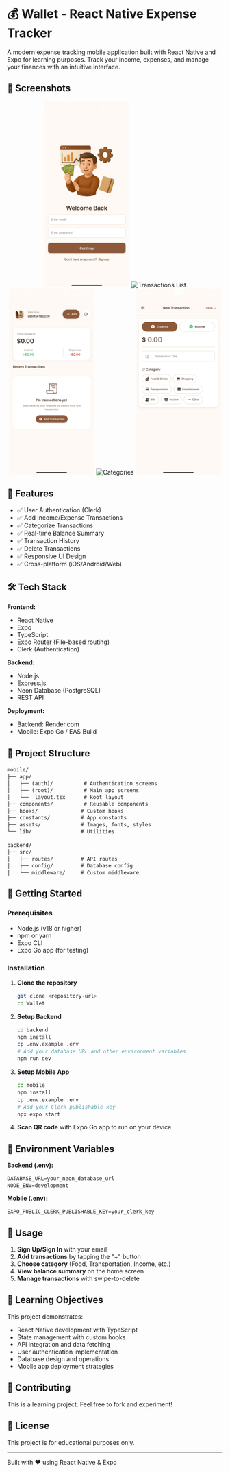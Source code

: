 # 💰 Wallet - React Native Expense Tracker

A modern expense tracking mobile application built with React Native and Expo for learning purposes. Track your income, expenses, and manage your finances with an intuitive interface.

## 📱 Screenshots

<div align="center">
  <img src="assets/screenshot/login.jpg" width="200" alt="Home Screen" />
  <img src="assets/screenshot/verify.jpg" width="200" alt="Transactions List" />
  <img src="assets/screenshot/home_no_transactions.jpg" width="200" alt="Add Transaction" />
  <img src="assets/screenshot/home_transactions.jpg" width="200" alt="Categories" />
  <img src="assets/screenshot/add_transactions.jpg" width="200" alt="Summary View" />
</div>

## 🚀 Features

- ✅ User Authentication (Clerk)
- ✅ Add Income/Expense Transactions
- ✅ Categorize Transactions
- ✅ Real-time Balance Summary
- ✅ Transaction History
- ✅ Delete Transactions
- ✅ Responsive UI Design
- ✅ Cross-platform (iOS/Android/Web)

## 🛠️ Tech Stack

**Frontend:**

- React Native
- Expo
- TypeScript
- Expo Router (File-based routing)
- Clerk (Authentication)

**Backend:**

- Node.js
- Express.js
- Neon Database (PostgreSQL)
- REST API

**Deployment:**

- Backend: Render.com
- Mobile: Expo Go / EAS Build

## 📂 Project Structure

```
mobile/
├── app/
│   ├── (auth)/          # Authentication screens
│   ├── (root)/          # Main app screens
│   └── _layout.tsx      # Root layout
├── components/          # Reusable components
├── hooks/              # Custom hooks
├── constants/          # App constants
├── assets/             # Images, fonts, styles
└── lib/                # Utilities

backend/
├── src/
│   ├── routes/         # API routes
│   ├── config/         # Database config
│   └── middleware/     # Custom middleware
```

## 🚀 Getting Started

### Prerequisites

- Node.js (v18 or higher)
- npm or yarn
- Expo CLI
- Expo Go app (for testing)

### Installation

1. **Clone the repository**

   ```bash
   git clone <repository-url>
   cd Wallet
   ```

2. **Setup Backend**

   ```bash
   cd backend
   npm install
   cp .env.example .env
   # Add your database URL and other environment variables
   npm run dev
   ```

3. **Setup Mobile App**

   ```bash
   cd mobile
   npm install
   cp .env.example .env
   # Add your Clerk publishable key
   npx expo start
   ```

4. **Scan QR code** with Expo Go app to run on your device

## 🔧 Environment Variables

**Backend (.env):**

```
DATABASE_URL=your_neon_database_url
NODE_ENV=development
```

**Mobile (.env):**

```
EXPO_PUBLIC_CLERK_PUBLISHABLE_KEY=your_clerk_key
```

## 📱 Usage

1. **Sign Up/Sign In** with your email
2. **Add transactions** by tapping the "+" button
3. **Choose category** (Food, Transportation, Income, etc.)
4. **View balance summary** on the home screen
5. **Manage transactions** with swipe-to-delete

## 🎯 Learning Objectives

This project demonstrates:

- React Native development with TypeScript
- State management with custom hooks
- API integration and data fetching
- User authentication implementation
- Database design and operations
- Mobile app deployment strategies

## 🤝 Contributing

This is a learning project. Feel free to fork and experiment!

## 📝 License

This project is for educational purposes only.

---

Built with ❤️ using React Native & Expo
